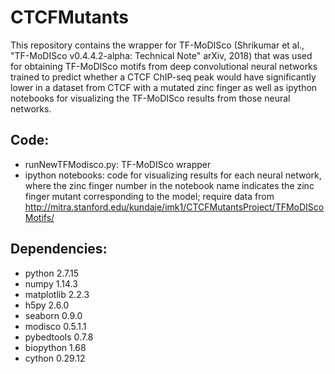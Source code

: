 # CTCFMutants
This repository contains the wrapper for TF-MoDISco (Shrikumar et al., "TF-MoDISco v0.4.4.2-alpha: Technical Note" arXiv, 2018) that was used for obtaining TF-MoDISco motifs from deep convolutional neural networks trained to predict whether a CTCF ChIP-seq peak would have significantly lower in a dataset from CTCF with a mutated zinc finger as well as ipython notebooks for visualizing the TF-MoDISco results from those neural networks.
## Code:
* runNewTFModisco.py: TF-MoDISco wrapper
* ipython notebooks: code for visualizing results for each neural network, where the zinc finger number in the notebook name indicates the zinc finger mutant corresponding to the model; require data from http://mitra.stanford.edu/kundaje/imk1/CTCFMutantsProject/TFMoDIScoMotifs/
## Dependencies:
* python 2.7.15
* numpy 1.14.3
* matplotlib 2.2.3
* h5py 2.6.0
* seaborn 0.9.0
* modisco 0.5.1.1
* pybedtools 0.7.8
* biopython 1.68
* cython 0.29.12
